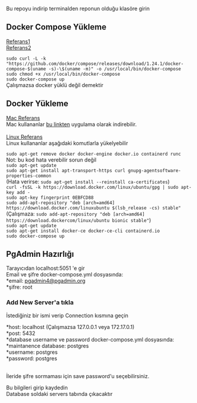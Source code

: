 Bu repoyu indirip terminalden reponun olduğu klasöre girin

## Docker Compose Yükleme

[Referans1](https://docs.docker.com/compose/install/)<br/>
[Referans2](https://linuxhint.com/postgresql_docker/)<br/>

`sudo curl -L -k "https://github.com/docker/compose/releases/download/1.24.1/docker-compose-$(uname -s)-\$(uname -m)" -o /usr/local/bin/docker-compose` <br/>
`sudo chmod +x /usr/local/bin/docker-compose` <br/>
`sudo docker-compose up`<br/>
Çalışmazsa docker yüklü değil demektir<br/>

## Docker Yükleme

[Mac Referans](https://docs.docker.com/docker-for-mac/install/)<br/>
Mac kullananlar [bu linkten](https://hub.docker.com/editions/community/docker-ce-desktop-mac/) uygulama olarak indirebilir.<br/>
<br/>
[Linux Referans](https://docs.docker.com/engine/install/ubuntu/)<br/>
Linux kullananlar aşağıdaki komutlarla yükelyebilir<br/>

`sudo apt-get remove docker docker-engine docker.io containerd runc`<br/>
Not: bu kod hata verebilir sorun değil<br/>
`sudo apt-get update` <br/>
`sudo apt-get install apt-transport-https curl gnupg-agentsoftware-properties-common`<br/>
(Hata verirse: `sudo apt-get install --reinstall ca-certificates`) <br/>
`curl -fsSL -k https://download.docker.com/linux/ubuntu/gpg | sudo apt-key add -` <br/>
`sudo apt-key fingerprint 0EBFCD88` <br/>
`sudo add-apt-repository "deb [arch=amd64] https://download.docker.com/linuxubuntu $(lsb_release -cs) stable"`<br/>
(Çalışmaza: `sudo add-apt-repository "deb [arch=amd64] https://download.dockercom/linux/ubuntu bionic stable"`) <br/>
`sudo apt-get update` <br/>
`sudo apt-get install docker-ce docker-ce-cli containerd.io` <br/>
`sudo docker-compose up` <br/>

## PgAdmin Hazırlığı

Tarayıcıdan localhost:5051 'e gir <br/>
Email ve şifre docker-compose.yml dosyasında:<br/>
*email: pgadmin4@pgadmin.org <br/>
*şifre: root <br/>

### Add New Server'a tıkla

İstediğiniz bir ismi verip Connection kısmına geçin <br/>

*host: localhost (Çalışmazsa 127.0.0.1 veya 172.17.0.1)
<br/>
*post: 5432<br/>
*database username ve password docker-compose.yml dosyasında:<br/>
*maintanence database: postgres<br/>
*username: postgres<br/>
*password: postgres<br/>

<br/>
İleride şifre sormaması için save password'u seçebilirsiniz.
<br/>

Bu bilgileri girip kaydedin<br/>
Database soldaki servers tabında çıkacaktır